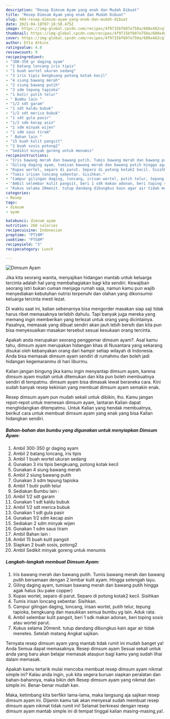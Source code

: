 ```yaml
---
description: "Resep Dimsum Ayam yang enak dan Mudah Dibuat"
title: "Resep Dimsum Ayam yang enak dan Mudah Dibuat"
slug: 404-resep-dimsum-ayam-yang-enak-dan-mudah-dibuat
date: 2021-04-18T07:18:50.475Z
image: https://img-global.cpcdn.com/recipes/4f9715bf607e750a/680x482cq70/dimsum-ayam-foto-resep-utama.jpg
thumbnail: https://img-global.cpcdn.com/recipes/4f9715bf607e750a/680x482cq70/dimsum-ayam-foto-resep-utama.jpg
cover: https://img-global.cpcdn.com/recipes/4f9715bf607e750a/680x482cq70/dimsum-ayam-foto-resep-utama.jpg
author: Etta Atkins
ratingvalue: 4.8
reviewcount: 9
recipeingredient:
- "300-350 gr daging ayam"
- "2 batang loncang iris tipis"
- "1 buah wortel ukuran sedang"
- "3 iris tipis bengkuang potong kotak kecil"
- "4 siung bawang merah"
- "2 siung bawang putih"
- "3 sdm tepung tapioka"
- "1 butir putih telur"
- " Bumbu lain "
- "1/2 sdt garam"
- "1 sdt kaldu bubuk"
- "1/2 sdt merica bubuk"
- "1 sdt gula pasir"
- "1/2 sdm kecap asin"
- "2 sdm minyak wijen"
- "1 sdm saus tiram"
- " Bahan lain "
- "15 buah kulit pangsit"
- "2 buah sosis potong2"
- "Sedikit minyak goreng untuk menumis"
recipeinstructions:
- "Iris bawang merah dan bawang putih. Tumis bawang merah dan bawang putih bersamaan dengan 2 lembar kulit ayam. Hingga setengah layu."
- "Giling daging ayam, tumisan bawang merah dan bawang putih hingga agak halus (ku pake copper)"
- "Kupas wortel, separo di parut. Separo di potong kotak2 kecil. Sisihkan"
- "Tumis irisan loncang sebentar. Sisihkan."
- "Campur gilingan daging, loncang, irisan wortel, putih telur, tepung tapioka, bengkuang dan masukkan semua bumbu yg lain. Aduk rata."
- "Ambil selembar kulit pangsit, beri 1 sdk makan adonan, beri toping sosis atau wortel parut."
- "Kukus selama 20menit. tutup dandang dibungkus kain agar air tidak menetes. Setelah matang Angkat sajikan."
categories:
- Resep
tags:
- dimsum
- ayam

katakunci: dimsum ayam 
nutrition: 268 calories
recipecuisine: Indonesian
preptime: "PT19M"
cooktime: "PT58M"
recipeyield: "3"
recipecategory: Lunch

---
```



![Dimsum Ayam](https://img-global.cpcdn.com/recipes/4f9715bf607e750a/680x482cq70/dimsum-ayam-foto-resep-utama.jpg)

Jika kita seorang wanita, menyajikan hidangan mantab untuk keluarga tercinta adalah hal yang membahagiakan bagi kita sendiri. Kewajiban seorang istri bukan cuman menjaga rumah saja, namun kamu pun wajib menyediakan kebutuhan nutrisi terpenuhi dan olahan yang dikonsumsi keluarga tercinta mesti lezat.

Di waktu  saat ini, kalian sebenarnya bisa mengorder masakan siap saji tidak harus ribet memasaknya terlebih dahulu. Tapi banyak juga mereka yang memang ingin memberikan yang terlezat untuk orang yang dicintainya. Pasalnya, memasak yang dibuat sendiri akan jauh lebih bersih dan kita pun bisa menyesuaikan masakan tersebut sesuai kesukaan orang tercinta. 



Apakah anda merupakan seorang penggemar dimsum ayam?. Asal kamu tahu, dimsum ayam merupakan hidangan khas di Nusantara yang sekarang disukai oleh kebanyakan orang dari hampir setiap wilayah di Indonesia. Anda bisa memasak dimsum ayam sendiri di rumahmu dan boleh jadi hidangan kegemaranmu di hari liburmu.

Kalian jangan bingung jika kamu ingin menyantap dimsum ayam, karena dimsum ayam mudah untuk ditemukan dan kita pun boleh membuatnya sendiri di tempatmu. dimsum ayam bisa dimasak lewat beraneka cara. Kini sudah banyak resep kekinian yang membuat dimsum ayam semakin enak.

Resep dimsum ayam pun mudah sekali untuk dibikin, lho. Kamu jangan repot-repot untuk memesan dimsum ayam, lantaran Kalian dapat menghidangkan ditempatmu. Untuk Kalian yang hendak membuatnya, berikut cara untuk membuat dimsum ayam yang enak yang bisa Kalian hidangkan sendiri.

<!--inarticleads1-->

##### Bahan-bahan dan bumbu yang digunakan untuk menyiapkan Dimsum Ayam:

1. Ambil 300-350 gr daging ayam
1. Ambil 2 batang loncang, iris tipis
1. Ambil 1 buah wortel ukuran sedang
1. Gunakan 3 iris tipis bengkuang, potong kotak kecil
1. Gunakan 4 siung bawang merah
1. Ambil 2 siung bawang putih
1. Gunakan 3 sdm tepung tapioka
1. Ambil 1 butir putih telur
1. Sediakan  Bumbu lain :
1. Ambil 1/2 sdt garam
1. Gunakan 1 sdt kaldu bubuk
1. Ambil 1/2 sdt merica bubuk
1. Gunakan 1 sdt gula pasir
1. Gunakan 1/2 sdm kecap asin
1. Sediakan 2 sdm minyak wijen
1. Gunakan 1 sdm saus tiram
1. Ambil  Bahan lain :
1. Ambil 15 buah kulit pangsit
1. Siapkan 2 buah sosis, potong2
1. Ambil Sedikit minyak goreng untuk menumis




<!--inarticleads2-->

##### Langkah-langkah membuat Dimsum Ayam:

1. Iris bawang merah dan bawang putih. Tumis bawang merah dan bawang putih bersamaan dengan 2 lembar kulit ayam. Hingga setengah layu.
1. Giling daging ayam, tumisan bawang merah dan bawang putih hingga agak halus (ku pake copper)
1. Kupas wortel, separo di parut. Separo di potong kotak2 kecil. Sisihkan
1. Tumis irisan loncang sebentar. Sisihkan.
1. Campur gilingan daging, loncang, irisan wortel, putih telur, tepung tapioka, bengkuang dan masukkan semua bumbu yg lain. Aduk rata.
1. Ambil selembar kulit pangsit, beri 1 sdk makan adonan, beri toping sosis atau wortel parut.
1. Kukus selama 20menit. tutup dandang dibungkus kain agar air tidak menetes. Setelah matang Angkat sajikan.




Ternyata resep dimsum ayam yang mantab tidak rumit ini mudah banget ya! Anda Semua dapat memasaknya. Resep dimsum ayam Sesuai sekali untuk anda yang baru akan belajar memasak ataupun bagi kamu yang sudah lihai dalam memasak.

Apakah kamu tertarik mulai mencoba membuat resep dimsum ayam nikmat simple ini? Kalau anda ingin, yuk kita segera buruan siapkan peralatan dan bahan-bahannya, maka bikin deh Resep dimsum ayam yang nikmat dan simple ini. Benar-benar mudah kan. 

Maka, ketimbang kita berfikir lama-lama, maka langsung aja sajikan resep dimsum ayam ini. Dijamin kamu tak akan menyesal sudah membuat resep dimsum ayam nikmat tidak rumit ini! Selamat berkreasi dengan resep dimsum ayam mantab simple ini di tempat tinggal kalian masing-masing,ya!.

